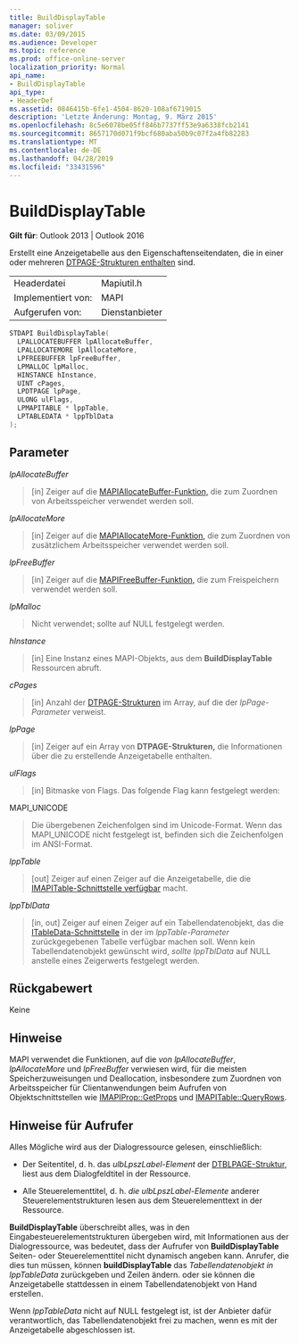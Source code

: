 ```yaml
---
title: BuildDisplayTable
manager: soliver
ms.date: 03/09/2015
ms.audience: Developer
ms.topic: reference
ms.prod: office-online-server
localization_priority: Normal
api_name:
- BuildDisplayTable
api_type:
- HeaderDef
ms.assetid: 0846415b-6fe1-4504-8620-108af6719015
description: 'Letzte Änderung: Montag, 9. März 2015'
ms.openlocfilehash: 8c5e6078be05ff846b7737ff53e9a6338fcb2141
ms.sourcegitcommit: 8657170d071f9bcf680aba50b9c07f2a4fb82283
ms.translationtype: MT
ms.contentlocale: de-DE
ms.lasthandoff: 04/28/2019
ms.locfileid: "33431596"
---
```

# <a name="builddisplaytable"></a>BuildDisplayTable

  
  
**Gilt für**: Outlook 2013 | Outlook 2016 
  
Erstellt eine Anzeigetabelle aus den Eigenschaftenseitendaten, die in einer oder mehreren [DTPAGE-Strukturen enthalten](dtpage.md) sind. 
  
|||
|:-----|:-----|
|Headerdatei  <br/> |Mapiutil.h  <br/> |
|Implementiert von:  <br/> |MAPI  <br/> |
|Aufgerufen von:  <br/> |Dienstanbieter  <br/> |
   
```cpp
STDAPI BuildDisplayTable(
  LPALLOCATEBUFFER lpAllocateBuffer,
  LPALLOCATEMORE lpAllocateMore,
  LPFREEBUFFER lpFreeBuffer,
  LPMALLOC lpMalloc,
  HINSTANCE hInstance,
  UINT cPages,
  LPDTPAGE lpPage,
  ULONG ulFlags,
  LPMAPITABLE * lppTable,
  LPTABLEDATA * lppTblData
);
```

## <a name="parameters"></a>Parameter

 _lpAllocateBuffer_
  
> [in] Zeiger auf die [MAPIAllocateBuffer-Funktion,](mapiallocatebuffer.md) die zum Zuordnen von Arbeitsspeicher verwendet werden soll. 
    
 _lpAllocateMore_
  
> [in] Zeiger auf die [MAPIAllocateMore-Funktion,](mapiallocatemore.md) die zum Zuordnen von zusätzlichem Arbeitsspeicher verwendet werden soll. 
    
 _lpFreeBuffer_
  
> [in] Zeiger auf die [MAPIFreeBuffer-Funktion,](mapifreebuffer.md) die zum Freispeichern verwendet werden soll. 
    
 _lpMalloc_
  
> Nicht verwendet; sollte auf NULL festgelegt werden. 
    
 _hInstance_
  
> [in] Eine Instanz eines MAPI-Objekts, aus dem **BuildDisplayTable** Ressourcen abruft. 
    
 _cPages_
  
> [in] Anzahl der [DTPAGE-Strukturen](dtpage.md) im Array, auf die der  _lpPage-Parameter_ verweist. 
    
 _lpPage_
  
> [in] Zeiger auf ein Array von **DTPAGE-Strukturen,** die Informationen über die zu erstellende Anzeigetabelle enthalten. 
    
 _ulFlags_
  
> [in] Bitmaske von Flags. Das folgende Flag kann festgelegt werden:
    
MAPI_UNICODE 
  
> Die übergebenen Zeichenfolgen sind im Unicode-Format. Wenn das MAPI_UNICODE nicht festgelegt ist, befinden sich die Zeichenfolgen im ANSI-Format. 
    
 _lppTable_
  
> [out] Zeiger auf einen Zeiger auf die Anzeigetabelle, die die [IMAPITable-Schnittstelle verfügbar](imapitableiunknown.md) macht. 
    
 _lppTblData_
  
> [in, out] Zeiger auf einen Zeiger auf ein Tabellendatenobjekt, das die [ITableData-Schnittstelle](itabledataiunknown.md) in der im  _lppTable-Parameter_ zurückgegebenen Tabelle verfügbar machen soll. Wenn kein Tabellendatenobjekt gewünscht wird,  _sollte lppTblData_ auf NULL anstelle eines Zeigerwerts festgelegt werden. 
    
## <a name="return-value"></a>Rückgabewert

Keine
  
## <a name="remarks"></a>Hinweise

MAPI verwendet die Funktionen, auf die  _von lpAllocateBuffer_,  _lpAllocateMore_ und  _lpFreeBuffer_ verwiesen wird, für die meisten Speicherzuweisungen und Deallocation, insbesondere zum Zuordnen von Arbeitsspeicher für Clientanwendungen beim Aufrufen von Objektschnittstellen wie [IMAPIProp::GetProps](imapiprop-getprops.md) und [IMAPITable::QueryRows](imapitable-queryrows.md). 
  
## <a name="notes-to-callers"></a>Hinweise für Aufrufer

Alles Mögliche wird aus der Dialogressource gelesen, einschließlich:
  
- Der Seitentitel, d. h. das  _ulbLpszLabel-Element_ der [DTBLPAGE-Struktur,](dtblpage.md) liest aus dem Dialogfeldtitel in der Ressource. 
    
- Alle Steuerelementtitel, d. h.  _die ulbLpszLabel-Elemente_ anderer Steuerelementstrukturen lesen aus dem Steuerelementtext in der Ressource. 
    
 **BuildDisplayTable** überschreibt alles, was in den Eingabesteuerelementstrukturen übergeben wird, mit Informationen aus der Dialogressource, was bedeutet, dass der Aufrufer von **BuildDisplayTable** Seiten- oder Steuerelementtitel nicht dynamisch angeben kann. Anrufer, die dies tun müssen, können **buildDisplayTable** das  _Tabellendatenobjekt in lppTableData_ zurückgeben und Zeilen ändern. oder sie können die Anzeigetabelle stattdessen in einem Tabellendatenobjekt von Hand erstellen. 
  
Wenn  _lppTableData_ nicht auf NULL festgelegt ist, ist der Anbieter dafür verantwortlich, das Tabellendatenobjekt frei zu machen, wenn es mit der Anzeigetabelle abgeschlossen ist. 
  

